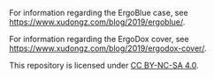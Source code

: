 For information regarding the ErgoBlue case, see
https://www.xudongz.com/blog/2019/ergoblue/.

For information regarding the ErgoDox cover, see
https://www.xudongz.com/blog/2019/ergodox-cover/.

This repository is licensed under [CC BY-NC-SA
4.0](https://creativecommons.org/licenses/by-nc-sa/4.0/).

